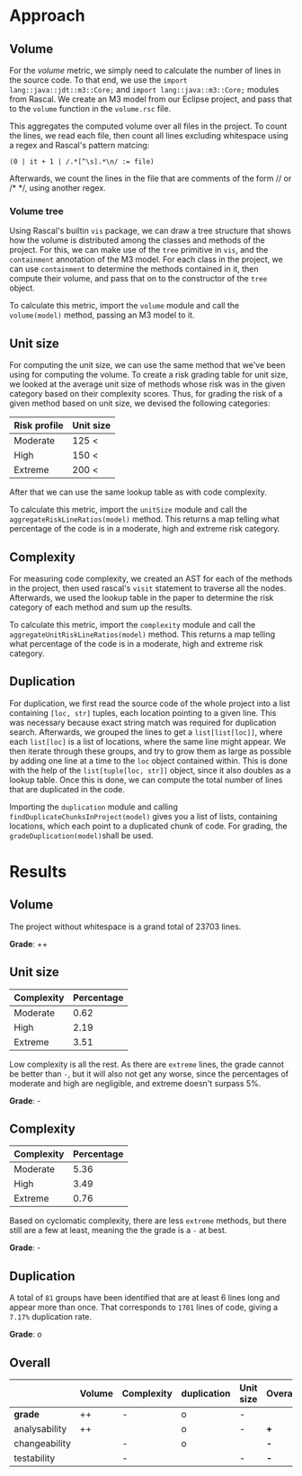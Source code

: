 # Approach

## Volume

For the _volume_ metric, we simply need to calculate the number of lines
in the source code. To that end, we use the 
`import lang::java::jdt::m3::Core;` and `import lang::java::m3::Core;` modules from Rascal.
We create an M3 model from our Eclipse project, and pass that to the
`volume` function in the `volume.rsc` file.

This aggregates the computed volume over all files in the project.
To count the lines, we read each file, then count all lines excluding whitespace using a regex and Rascal's pattern matcing:

`(0 | it + 1 | /.*[^\s].*\n/ := file)`

Afterwards, we count the lines in the file that are comments of the form // or /* */, using another regex.

### Volume tree
Using Rascal's builtin `vis` package, we can draw a tree structure that shows how the volume is distributed among the classes and methods of the project.
For this, we can make use of the `tree` primitive in `vis`, and the `containment` annotation of the M3 model.
For each class in the project, we can use `containment` to determine the methods contained in it, then compute their volume, and pass that on to the constructor of the `tree` object.

To calculate this metric, import the `volume` module and call the `volume(model)` method, passing an M3 model to it.

## Unit size

For computing the unit size, we can use the same method that we've been using for computing the volume.
To create a risk grading table for unit size, we looked at the average unit size of methods whose risk was in the given category based on their complexity scores.
Thus, for grading the risk of a given method based on unit size, we devised the following categories:

|Risk profile | Unit size |
--------------|------------
Moderate      | 125 <
High          | 150 <
Extreme       | 200 <

After that we can use the same lookup table as with code complexity.

To calculate this metric, import the `unitSize` module and call the `aggregateRiskLineRatios(model)` method. 
This returns a map telling what percentage of the code is in a moderate, high and extreme risk category. 

## Complexity

For measuring code complexity, we created an AST for each of the methods in the project, then used rascal's `visit` statement to traverse all the nodes.
Afterwards, we used the lookup table in the paper to determine the risk category of each method and sum up the results.

To calculate this metric, import the `complexity` module and call the `aggregateUnitRiskLineRatios(model)` method. 
This returns a map telling what percentage of the code is in a moderate, high and extreme risk category.

## Duplication

For duplication, we first read the source code of the whole project into a list containing `[loc, str]` tuples, each location pointing to a given line.
This was necessary because exact string match was required for duplication search.
Afterwards, we grouped the lines to get a `list[list[loc]]`, where each `list[loc]` is a list of locations, where the same line might appear.
We then iterate through these groups, and try to grow them as large as possible by adding one line at a time to the `loc` object contained within.
This is done with the help of the `list[tuple[loc, str]]` object, since it also doubles as a lookup table.
Once this is done, we can compute the total number of lines that are duplicated in the code.

Importing the `duplication` module and calling `findDuplicateChunksInProject(model)` gives you a list of lists, containing locations, which each point to a duplicated chunk of code.
For grading, the `gradeDuplication(model)`shall be used.

# Results

## Volume

The project without whitespace is a grand total of 23703 lines.

**Grade**: ++

## Unit size

|Complexity|Percentage|
-----------|-----------
|Moderate  | 0.62     |
|High      | 2.19     |
|Extreme   | 3.51     |

 Low complexity is all the rest. As there are `extreme` lines, the grade cannot be better than `-`, but it will also not get any worse, since the percentages of moderate and high are negligible, and extreme doesn't surpass 5%.

 **Grade**: -

## Complexity

|Complexity|Percentage|
-----------|-----------
|Moderate  | 5.36     |
|High      | 3.49     |
|Extreme   | 0.76     |

Based on cyclomatic complexity, there are less `extreme` methods, but there still are a few at least, meaning the the grade is a `-` at best.

**Grade**: -

## Duplication

A total of `81` groups have been identified that are at least 6 lines long and appear more than once.
That corresponds to `1701` lines of code, giving a `7.17%` duplication rate.

**Grade**: o

## Overall

|             | Volume | Complexity | duplication | Unit size | **Overall** |
|-------------|--------|------------|-------------|-----------|-------------|
|**grade**    | ++     | -          | o           | -         |
|analysability| ++     |            | o           | -         | **+**
|changeability|        | -          | o           |           | **-**
|testability  |        | -          |             | -         | **-**